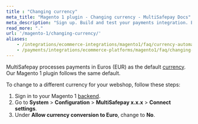```yaml
---
title : "Changing currency"
meta_title: "Magento 1 plugin - Changing currency - MultiSafepay Docs"
meta_description: "Sign up. Build and test your payments integration. Explore our products and services. Use our API reference, SDKs, and wrappers. Get support."
read_more: "."
url: '/magento-1/changing-currency/'
aliases:
    - /integrations/ecommerce-integrations/magento1/faq/currency-automatically-converted-into-euro-magento1/
    - /payments/integrations/ecommerce-platforms/magento1/faq/changing-your-webshop-currency/
---
```

MultiSafepay processes payments in Euros (EUR) as the default [currency](/faq/general/which-currencies-are-supported-by-multisafepay). Our Magento 1 plugin follows the same default.

To change to a different currency for your webshop, follow these steps:

1. Sign in to your Magento 1 [backend](/getting-started/glossary/#backend). 
2. Go to **System** > **Configuration** > **MultiSafepay x.x.x** > **Connect settings**.
3. Under **Allow currency conversion to Euro**, change to **No**.
